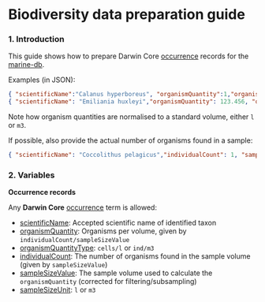 # Biodiversity data preparation guide

### 1. Introduction
This guide shows how to prepare Darwin Core [occurrence](http://rs.tdwg.org/dwc/terms/#occurrence) records for the [marine-db](https://doi.org/10.21334/marine-db).

Examples (in JSON):

```json
{ "scientificName":"Calanus hyperboreus", "organismQuantity":1,"organismQuantityType":"ind/m3" …}
{ "scientificName": "Emiliania huxleyi","organismQuantity": 123.456, "organismQuantityType": "cells/l" …}
```

Note how organism quantities are normalised to a standard volume, either `l` or `m3`.

If possible, also provide the actual number of organisms found in a sample:

```json
{ "scientificName": "Coccolithus pelagicus","individualCount": 1, "sampleSizeValue": 10, "sampleSizeUnit": "ml"}
```

### 2. Variables

**Occurrence records**

Any **Darwin Core** [occurrence](https://dwc.tdwg.org/terms/#occurrence) term is allowed:

* [scientificName](http://rs.tdwg.org/dwc/terms/scientificName): Accepted scientific name of identified taxon
* [organismQuantity](http://rs.tdwg.org/dwc/terms/organismQuantity): Organisms per volume, given by `individualCount/sampleSizeValue`
* [organismQuantityType](http://rs.tdwg.org/dwc/terms/organismQuantityType): `cells/l` or `ind/m3`
* [individualCount](http://rs.tdwg.org/dwc/terms/individualCount): The number of organisms found in the sample volume (given by `sampleSizeValue`)
* [sampleSizeValue](http://rs.tdwg.org/dwc/terms/sampleSizeValue): The sample volume used to calculate the `organismQuantity` (corrected for filtering/subsampling)
* [sampleSizeUnit](http://rs.tdwg.org/dwc/terms/sampleSizeUnit): `l` or `m3`
